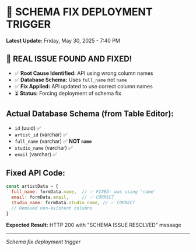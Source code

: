 # 🚀 SCHEMA FIX DEPLOYMENT TRIGGER

**Latest Update:** Friday, May 30, 2025 - 7:40 PM

## 🎯 REAL ISSUE FOUND AND FIXED!
- ✅ **Root Cause Identified:** API using wrong column names  
- ✅ **Database Schema:** Uses `full_name` not `name`
- ✅ **Fix Applied:** API updated to use correct column names
- ⏳ **Status:** Forcing deployment of schema fix

## Actual Database Schema (from Table Editor):
- `id` (uuid) ✅
- `artist_id` (varchar) ✅  
- `full_name` (varchar) ✅ **NOT `name`**
- `studio_name` (varchar) ✅
- `email` (varchar) ✅

## Fixed API Code:
```javascript
const artistData = {
  full_name: formData.name,  // ✅ FIXED: was using 'name'
  email: formData.email,     // ✅ CORRECT
  studio_name: formData.studio_name, // ✅ CORRECT
  // Removed non-existent columns
}
```

**Expected Result:** HTTP 200 with "SCHEMA ISSUE RESOLVED" message

---
*Schema fix deployment trigger*